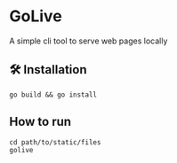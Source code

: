 # GoLive

A simple cli tool to serve web pages locally

## 🛠️ Installation

```shell
go build && go install
```

## How to run

```shell
cd path/to/static/files
golive
```
